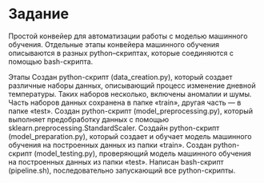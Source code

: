 # Задание
Простой конвейер для автоматизации работы с моделью машинного обучения. Отдельные этапы конвейера машинного обучения описываются в разных python–скриптах, которые соединяются с помощью bash-скрипта.


Этапы
Создан python-скрипт (data_creation.py), который создает различные наборы данных, описывающий процесс изменение дневной температуры. Таких наборов несколько, включены аномалии и шумы. 
Часть наборов данных сохранена в папке «train», другая часть — в папке «test».
Создан python-скрипт (model_preprocessing.py), который выполняет предобработку данных с помощью sklearn.preprocessing.StandardScaler.
Создайн python-скрипт (model_preparation.py), который создает и обучает модель машинного обучения на построенных данных из папки «train».
Создан python-скрипт (model_testing.py), проверяющий модель машинного обучения на построенных данных из папки «test».
Написан bash-скрипт (pipeline.sh), последовательно запускающий все python-скрипты.
